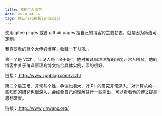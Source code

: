 ```yaml
---
title: 我的个人博客
date: 2020-03-26
tags: 默认hexo模板landscape
---
```

使用 gitee pages 或者 github pages 挂自己的博客的主要初衷，就是因为简洁可定制。

<!--more-->

我喜欢看的两个大佬的博客，收藏一下 URL 。

第一个是 vczh ，江湖人称 “轮子哥”，他对编译原理理解的深度非常人所及，他的博客中关于编译原理的博文结合具体实例，写的很好。

链接：[ http://www.cppblog.com/vczh/ ]( http://www.cppblog.com/vczh/ )

第二个是王垠，非常有个性，争议也很大，对 PL 的研究非常深入，对计算机的一些知识的研究也很深入，会结合自己的理解进行一些输出，可以看看他的博文提高思想深度。

链接：[ http://www.yinwang.org/ ]( http://www.yinwang.org/ )

